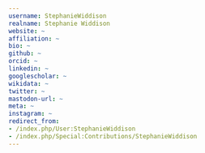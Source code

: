 ```yaml
---
username: StephanieWiddison
realname: Stephanie Widdison
website: ~
affiliation: ~
bio: ~
github: ~
orcid: ~
linkedin: ~
googlescholar: ~
wikidata: ~
twitter: ~
mastodon-url: ~
meta: ~
instagram: ~
redirect_from:
- /index.php/User:StephanieWiddison
- /index.php/Special:Contributions/StephanieWiddison
---
```

